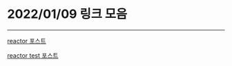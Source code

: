 # 2022/01/09 링크 모음 

---

[reactor 포스트](https://zorba91.tistory.com/285)

[reactor test 포스트](https://godekdls.github.io/Reactor%20Core/testing/)

